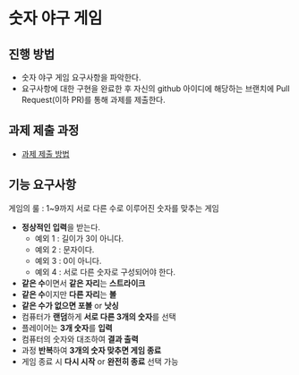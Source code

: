 # 숫자 야구 게임
## 진행 방법
* 숫자 야구 게임 요구사항을 파악한다.
* 요구사항에 대한 구현을 완료한 후 자신의 github 아이디에 해당하는 브랜치에 Pull Request(이하 PR)를 통해 과제를 제출한다.

## 과제 제출 과정
* [과제 제출 방법](https://github.com/next-step/nextstep-docs/tree/master/precourse)

## 기능 요구사항

게임의 룰 : 1~9까지 서로 다른 수로 이루어진 숫자를 맞추는 게임

* **정상적인 입력**을 받는다.
  * 예외 1 : 길이가 3이 아니다.
  * 예외 2 : 문자이다.
  * 예외 3 : 0이 아니다.
  * 예외 4 : 서로 다른 숫자로 구성되어야 한다.
* **같은 수**이면서 **같은 자리**는 **스트라이크**
* **같은 수**이지만 **다른 자리**는 **볼** 
* **같은 수가 없으면 포볼** or **낫싱**
* 컴퓨터가 **랜덤**하게 **서로 다른 3개의 숫자**를 선택
* 플레이어는 **3개 숫자**를 **입력**
* 컴퓨터의 숫자와 대조하여 **결과 출력**
* 과정 **반복**하여 **3개의 숫자 맞추면 게임 종료**
* 게임 종료 시 **다시 시작** or **완전히 종료** 선택 가능
